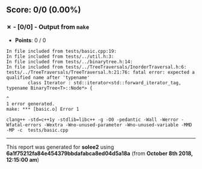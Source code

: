 


## Score: 0/0 (0.00%)


### ✗ - [0/0] - Output from `make`

- **Points**: 0 / 0

```
In file included from tests/basic.cpp:19:
In file included from tests/../util.h:3:
In file included from tests/../binarytree.h:14:
In file included from tests/../TreeTraversals/InorderTraversal.h:6:
tests/../TreeTraversals/TreeTraversal.h:21:76: fatal error: expected a qualified name after 'typename'
        class Iterator : std::iterator<std::forward_iterator_tag, typename BinaryTree<T>::Node*> {
                                                                           ^
1 error generated.
make: *** [basic.o] Error 1

```
```
clang++ -std=c++1y -stdlib=libc++ -g -O0 -pedantic -Wall -Werror -Wfatal-errors -Wextra -Wno-unused-parameter -Wno-unused-variable -MMD -MP -c  tests/basic.cpp

```


---

This report was generated for **solee2** using **6a1f75212fa84e454379bbdafabca8ed04d5a18a** (from **October 8th 2018, 12:15:00 am**)
